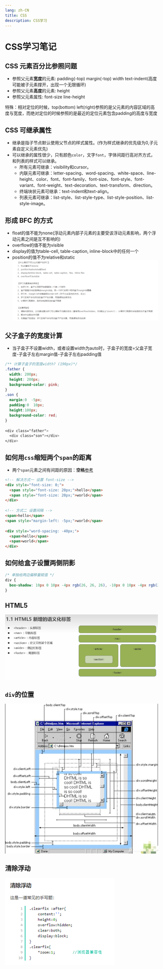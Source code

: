 ```yaml
---
lang: zh-CN
title: CSS
description: CSS学习
---
```


# CSS学习笔记


## CSS 元素百分比参照问题
- 参照父元素**宽度**的元素: padding(-top) margin(-top) width text-indent(高度可能被子元素撑开，出现一个无限循环)
- 参照父元素**高度**的元素: height
- 参照父元素属性: font-size line-height

特殊：相对定位的时候，top(bottom) left(right)参照的是父元素的内容区域的高度与宽度，而绝对定位的时候参照的是最近的定位元素包含padding的高度与宽度


## CSS 可继承属性
- 继承是指子节点默认使用父节点的样式属性。(作为样式继承的优先级为0,子元素自定义元素优先)
- 可以继承的属性很少，只有颜色`color`，文字`font`，字体间距行高对齐方式，和列表的样式可以继承。
  - 所有元素可继承：visibility和cursor。
  - 内联元素可继承：letter-spacing、word-spacing、white-space、line-height、color、font、font-family、font-size、font-style、font-variant、font-weight、text-decoration、text-transform、direction。
  - 终端块状元素可继承：text-indent和text-align。
  - 列表元素可继承：list-style、list-style-type、list-style-position、list-style-image。


## 形成 BFC 的方式
- float的值不能为none(浮动元素内部子元素的主要受该浮动元素影响，两个浮动元素之间是互不影响的)
- overflow的值不能为visible
- display的值为table-cell, table-caption, inline-block中的任何一个
- position的值不为relative和static
![BFC](./assets/bfc.png)

## 父子盒子的宽度计算
- 当子盒子不设置width，或者设置width为auto时，子盒子的宽度=父盒子宽度-子盒子左右margin值-子盒子左右padding值
```CSS
/** 计算子盒子的宽度width? (190px)*/
.father {
  width: 200px;
  height: 200px;
  background-color: pink;
}
.son {
  margin:0  -5px;
  padding:0  10px;
  height:100px;
  background-color: red;
}

<div class="father">
  <div class="son"></div>
</div>
```

## 如何用`css`缩短两个`span`的距离
- 两个`span`元素之间有间距的原因：<strong>空格</strong>[参考](https://frontend.devrank.cn/traffic-information/7081724984867063822)
```html
<!-- 解决方式一 设置 font-size -->
<div style="font-size: 0;">
  <span style="font-size: 20px;">hello</span>
  <span style="font-size: 20px;">world</span>
</div>

<!-- 方式二 设置间隔 -->
<span>hello</span>
<span style="margin-left: -5px;">world</span>

<div style="word-spacing: -40px;">
  <span>hello</span>
  <span>world</span>
</div>
```

## 如何给盒子设置两侧阴影
```CSS
/* 单独给两边偏移量赋值 */
div {
  box-shadow: 10px 0 10px -4px rgb(26, 26, 26), -10px 0 10px -4px rgb(26, 26, 26);
}
```

## HTML5
![图解](./assets/html5.png)

## `div`的位置
![图解](./assets/div.jpeg)

## 清除浮动
![图解](./assets/clear_float.png)